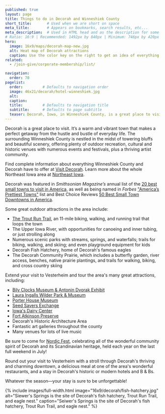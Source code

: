 ```yaml
---
published: true
layout: page
title: Things to do in Decorah and Winneshiek County
short_title:       # Used when we are short on space
meta_title:        # Appears on bookmarks, search results, etc...
meta_description:  # Used in HTML head and as the description for some search engines
# Ratio: 16:9 | Recommended: 1492px by 840px | Minimum: 746px by 420px
hero:
  image: 16x9/maps/decorah-map-new.jpg
  alt: Heat map of Decorah attractions
  caption: Use the color key on the right to get an idea of everything there is to do in Decorah! Vesterheim is located right downtown, in the heart of all the activity.
related:
  - /join-give/corporate-membership/list/

navigation:
  order: 70
pagelist:
  order:         # Defaults to navigation order
  image: 46x21/decorah/hotel-winneshiek.jpg
  alt:
  caption:   
  title:         # Defaults to navigation title
  subtitle:      # Defaults to page subtitle
  teaser: Decorah, Iowa, in Winneshiek County, is a great place to visit. Vesterheim is proud to be a part of this thriving community and to share information about the wonderful attractions and businesses you can find in the area.
---
```

Decorah is a great place to visit. It’s a warm and vibrant town that makes a perfect getaway from the hustle and bustle of everyday life. The surrounding Winneshiek County is nestled in the midst of towering bluffs and beautiful scenery, offering plenty of outdoor recreation, cultural and historic venues with numerous events and festivals, plus a thriving artist community. 

Find complete information about everything Winneshiek County and Decorah have to offer at [Visit Decorah](http://www.visitdecorah.com/). Learn more about the whole Northeast Iowa area at [Northeast Iowa](http://visitiowa.org/).

Decorah was featured in _Smithsonian Magazine’s_ annual list of the [20 best small towns to visit in America,](http://www.smithsonianmag.com/travel/20-best-small-towns-to-visit-in-2014-180950173/?no-ist) as well as being named in _Forbes_ ["America’s Prettiest Towns"](http://www.forbes.com/pictures/efel45fhdf/decorah-iowa/) list and Best Choice Reviews [50 Best Small Town Downtowns in America](http://www.bestchoicereviews.org/50-best-small-town-downtowns-in-america/).

Some great outdoor attractions in the area include:

* [The Trout Run Trail](http://troutruntrail.com/), an 11-mile biking, walking, and running trail that loops the town
* The Upper Iowa River, with opportunities for canoeing and inner tubing, or just strolling along
* Numerous scenic parks with streams, springs, and waterfalls; trails for biking, walking, and skiing; and even playground equipment for kids
* Decorah Fish Hatchery, home of Decorah's famous eagles
* The Decorah Community Prairie, which includes a butterfly garden, river access, benches, native prairie plantings, and trails for walking, biking, and cross country skiing

Extend your visit to Vesterheim and tour the area's many great attractions, including:

* [Bily Clocks Museum & Antonin Dvorak Exhibit](http://www.bilyclocks.org/)
* [Laura Ingalls Wilder Park & Museum](http://www.lauraingallswilder.us/) 
* [Porter House Museum](http://www.porterhousemuseum.org/)
* [Seed Savers Exchange](http://www.seedsavers.org/)
* [Iowa's Dairy Center](http://www.iowadairycenter.com/)
* [Fort Atkinson Preserve](http://www.iowadnr.gov/Destinations/StateParksRecAreas/IowasStateParks/ParkDetails.aspx?ParkID=4&idAdminBoundary=229)
* Decorah's Historic Architecture Area
* Fantastic art galleries throughout the county
* Many venues for lots of live music 

Be sure to come for [Nordic Fest](http://www.nordicfest.com/), celebrating all of the wonderful community spirit of Decorah and its Scandinavian heritage, held each year on the last full weekend in July!

Round out your visit to Vesterheim with a stroll through Decorah's thriving and charming downtown, a delicious meal at one of the area's wonderful restaurants, and a stay in Decorah's historic or modern hotels and B & Bs.

Whatever the season—your stay is sure to be unforgettable!

{% include images/full-width.html image="16x9/decorah/fish-hatchery.jpg" alt="Siewer's Springs is the site of Decorah's fish hatchery, Trout Run Trail, and eagle nest." caption="Seiwer's Springs is the site of Decorah's fish hatchery, Trout Run Trail, and eagle nest." %}